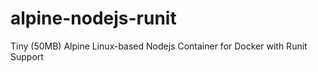 # alpine-nodejs-runit
Tiny (50MB) Alpine Linux-based Nodejs Container for Docker with Runit Support
